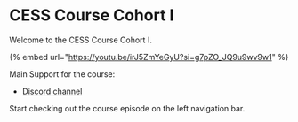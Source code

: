 # CESS Course Cohort I

Welcome to the CESS Course Cohort I.

{% embed url="https://youtu.be/irJ5ZmYeGyU?si=g7pZO_JQ9u9wv9w1" %}

Main Support for the course:

- [Discord channel](#)

Start checking out the course episode on the left navigation bar.
